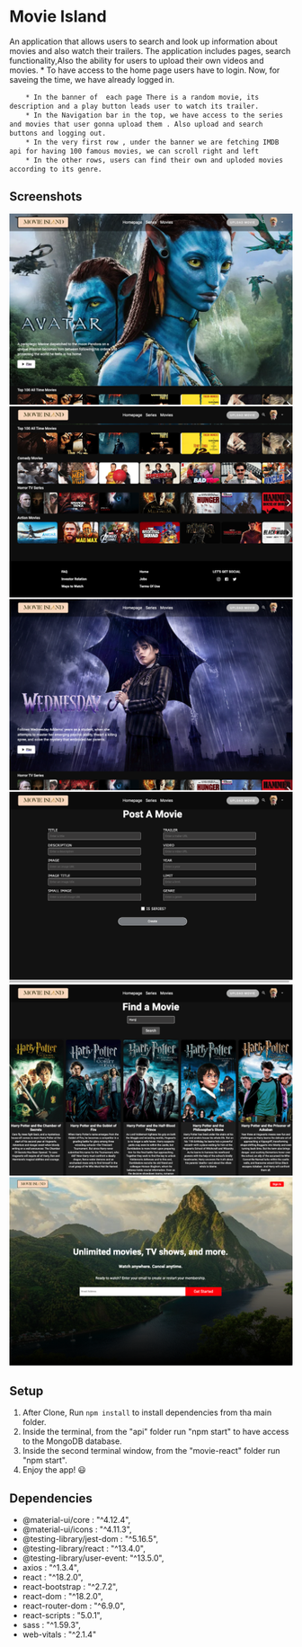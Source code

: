 # Movie Island

An application that allows users to search and look up information about movies and also watch their trailers. The application includes pages, search functionality,Also the ability for users to upload their own videos and movies.
        * To have access to the home page users have to  login. Now, for saveing the time, we have already logged in.

        * In the banner of  each page There is a random movie, its description and a play button leads user to watch its trailer.
        * In the Navigation bar in the top, we have access to the series and movies that user gonna upload them . Also upload and search buttons and logging out.
        * In the very first row , under the banner we are fetching IMDB api for having 100 famous movies, we can scroll right and left
        * In the other rows, users can find their own and uploded movies according to its genre.

## Screenshots

![Home Page](https://github.com/SinaSS77/Movie_Island/blob/main/movie-react/src/assets/ScreenShots/Screenshot%202023-03-30%20at%201.19.46%20PM.png)
![Home Page2](https://github.com/SinaSS77/Movie_Island/blob/main/movie-react/src/assets/ScreenShots/Screenshot%202023-03-30%20at%201.19.58%20PM.png)
![Serries](https://github.com/SinaSS77/Movie_Island/blob/main/movie-react/src/assets/ScreenShots/Screenshot%202023-03-30%20at%201.20.14%20PM.png)
![Upolad Movies](https://github.com/SinaSS77/Movie_Island/blob/main/movie-react/src/assets/ScreenShots/Screenshot%202023-03-30%20at%201.20.28%20PM.png)
![Search Movies](https://github.com/SinaSS77/Movie_Island/blob/main/movie-react/src/assets/ScreenShots/Screenshot%202023-03-30%20at%201.20.51%20PM.png)
![Login Page](https://github.com/SinaSS77/Movie_Island/blob/main/movie-react/src/assets/ScreenShots/Screenshot%202023-03-30%20at%203.16.29%20PM.png)

## Setup

1. After Clone, Run `npm install` to install dependencies from tha main folder.
2. Inside the terminal, from the "api" folder run "npm start" to have access to the MongoDB database.
3. Inside the second terminal window, from the "movie-react" folder run "npm start".
4. Enjoy the app! 😃


## Dependencies

- @material-ui/core          : "^4.12.4",
- @material-ui/icons         : "^4.11.3",
- @testing-library/jest-dom  : "^5.16.5",
- @testing-library/react     : "^13.4.0",
- @testing-library/user-event: "^13.5.0",
- axios                      : "^1.3.4",
- react                      : "^18.2.0",
- react-bootstrap            : "^2.7.2",
- react-dom                  : "^18.2.0",
- react-router-dom           : "^6.9.0",
- react-scripts              : "5.0.1",
- sass                       : "^1.59.3",
- web-vitals                 : "^2.1.4"
